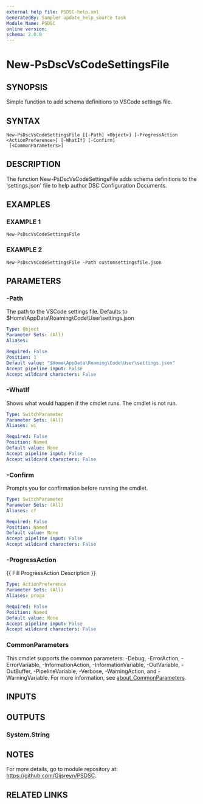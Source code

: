 ```yaml
---
external help file: PSDSC-help.xml
GeneratedBy: Sampler update_help_source task
Module Name: PSDSC
online version:
schema: 2.0.0
---
```


# New-PsDscVsCodeSettingsFile

## SYNOPSIS
Simple function to add schema definitions to VSCode settings file.

## SYNTAX

```
New-PsDscVsCodeSettingsFile [[-Path] <Object>] [-ProgressAction <ActionPreference>] [-WhatIf] [-Confirm]
 [<CommonParameters>]
```

## DESCRIPTION
The function New-PsDscVsCodeSettingsFile adds schema definitions to the 'settings.json' file to help author DSC Configuration Documents.

## EXAMPLES

### EXAMPLE 1
```
New-PsDscVsCodeSettingsFile
```

### EXAMPLE 2
```
New-PsDscVsCodeSettingsFile -Path customsettingsfile.json
```

## PARAMETERS

### -Path
The path to the VSCode settings file.
Defaults to $Home\AppData\Roaming\Code\User\settings.json

```yaml
Type: Object
Parameter Sets: (All)
Aliases:

Required: False
Position: 1
Default value: "$Home\AppData\Roaming\Code\User\settings.json"
Accept pipeline input: False
Accept wildcard characters: False
```

### -WhatIf
Shows what would happen if the cmdlet runs.
The cmdlet is not run.

```yaml
Type: SwitchParameter
Parameter Sets: (All)
Aliases: wi

Required: False
Position: Named
Default value: None
Accept pipeline input: False
Accept wildcard characters: False
```

### -Confirm
Prompts you for confirmation before running the cmdlet.

```yaml
Type: SwitchParameter
Parameter Sets: (All)
Aliases: cf

Required: False
Position: Named
Default value: None
Accept pipeline input: False
Accept wildcard characters: False
```

### -ProgressAction
{{ Fill ProgressAction Description }}

```yaml
Type: ActionPreference
Parameter Sets: (All)
Aliases: proga

Required: False
Position: Named
Default value: None
Accept pipeline input: False
Accept wildcard characters: False
```

### CommonParameters
This cmdlet supports the common parameters: -Debug, -ErrorAction, -ErrorVariable, -InformationAction, -InformationVariable, -OutVariable, -OutBuffer, -PipelineVariable, -Verbose, -WarningAction, and -WarningVariable. For more information, see [about_CommonParameters](http://go.microsoft.com/fwlink/?LinkID=113216).

## INPUTS

## OUTPUTS

### System.String
## NOTES
For more details, go to module repository at: https://github.com/Gijsreyn/PSDSC.

## RELATED LINKS
